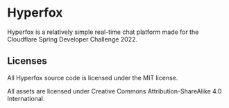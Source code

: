 # Hyperfox

Hyperfox is a relatively simple real-time chat platform made for the Cloudflare Spring Developer Challenge 2022.

## Licenses

All Hyperfox source code is licensed under the MIT license.

All assets are licensed under Creative Commons Attribution-ShareAlike 4.0 International.
